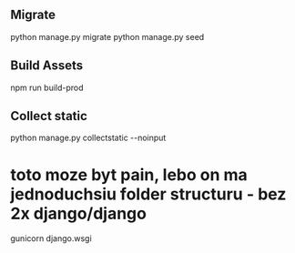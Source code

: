 ## Migrate 
python manage.py migrate
python manage.py seed

## Build Assets
npm run build-prod

## Collect static
python manage.py collectstatic --noinput

# toto moze byt pain, lebo on ma jednoduchsiu folder structuru - bez 2x django/django
gunicorn django.wsgi



